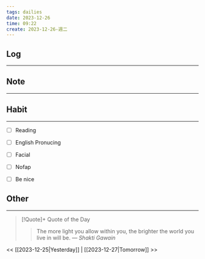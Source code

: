 ```yaml
---
tags: dailies  
date: 2023-12-26
time: 09:22
create: 2023-12-26-週二
---
```


## Log
---


## Note
---


## Habit
---
- [ ] Reading
- [ ] English Pronucing
- [ ] Facial
- [ ] Nofap
- [ ] Be nice


## Other
---

> [!Quote]+ Quote of the Day
> > The more light you allow within you, the brighter the world you live in will be.
> — <cite>Shakti Gawain</cite>

<< [[2023-12-25|Yesterday]] | [[2023-12-27|Tomorrow]] >>
